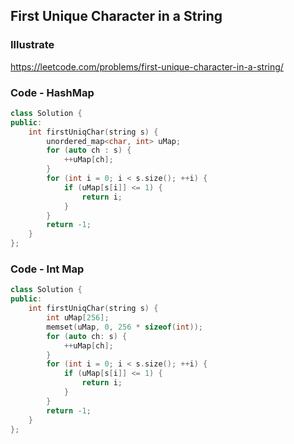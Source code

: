 ## First Unique Character in a String
### Illustrate
<https://leetcode.com/problems/first-unique-character-in-a-string/>

### Code - HashMap
```c++
class Solution {
public:
    int firstUniqChar(string s) {
        unordered_map<char, int> uMap;
        for (auto ch : s) {
            ++uMap[ch];
        }
        for (int i = 0; i < s.size(); ++i) {
            if (uMap[s[i]] <= 1) {
                return i;
            }
        }
        return -1;
    }
};
```

### Code - Int Map
```cpp
class Solution {
public:
    int firstUniqChar(string s) {
        int uMap[256];
        memset(uMap, 0, 256 * sizeof(int));
        for (auto ch: s) {
            ++uMap[ch];
        }
        for (int i = 0; i < s.size(); ++i) {
            if (uMap[s[i]] <= 1) {
                return i;
            }
        }
        return -1;
    }
};
```